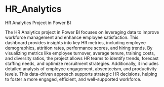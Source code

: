 # HR_Analytics

HR Analytics Project in Power BI

The HR Analytics project in Power BI focuses on leveraging data to improve workforce management and enhance employee satisfaction. This dashboard provides insights into key HR metrics, including employee demographics, attrition rates, performance scores, and hiring trends. By visualizing metrics like employee turnover, average tenure, training costs, and diversity ratios, the project allows HR teams to identify trends, forecast staffing needs, and optimize recruitment strategies. Additionally, it includes detailed analysis of employee engagement, absenteeism, and productivity levels. This data-driven approach supports strategic HR decisions, helping to foster a more engaged, efficient, and well-supported workforce.






